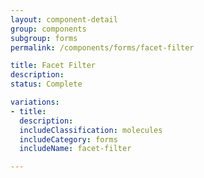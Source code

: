 ```yaml
---
layout: component-detail
group: components
subgroup: forms
permalink: /components/forms/facet-filter

title: Facet Filter
description:
status: Complete

variations:
- title:
  description:
  includeClassification: molecules
  includeCategory: forms
  includeName: facet-filter

---
```

